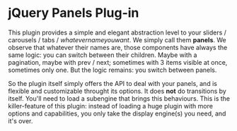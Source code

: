 jQuery Panels Plug-in
=====================

This plugin provides a simple and elegant abstraction level to your sliders / carousels / tabs / _whatevernameyouwant_. We simply call them **panels**. We observe that whatever their names are, those components have always the same logic: you can switch between their children. Maybe with a pagination, maybe with prev / next; sometimes with 3 items visible at once, sometimes only one. But the logic remains: you switch between panels.

So the plugin itself simply offers the API to deal with your panels, and is flexible and customizable throught its options. It does **not** do transitions by itself. You'll need to load a subengine that brings this behaviours. This is the killer-feature of this plugin: instead of loading a huge plugin with more options and capabilities, you only take the display engine(s) you need, and it's over.
